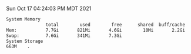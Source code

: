 Sun Oct 17 04:24:03 PM MDT 2021
```bash
System Memory
               total        used        free      shared  buff/cache   available
Mem:           7.7Gi       821Mi       4.6Gi        10Mi       2.2Gi       6.5Gi
Swap:          7.6Gi       341Mi       7.3Gi
System Storage
663M	.
```
